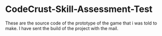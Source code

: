 # CodeCrust-Skill-Assessment-Test
These are the source code of the prototype of the game that i was told to make.
I have sent the build of the project with the mail.
